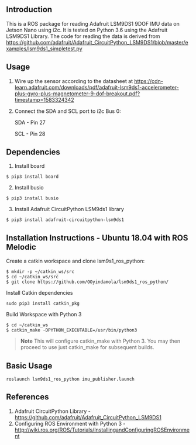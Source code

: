 ## Introduction
This is a ROS package for reading Adafruit LSM9DS1 9DOF IMU data on Jetson Nano using i2c. It is tested on Python 3.6 using the Adafruit LSM9DS1 Library. The code for reading the data is derived from https://github.com/adafruit/Adafruit_CircuitPython_LSM9DS1/blob/master/examples/lsm9ds1_simpletest.py

## Usage
1. Wire up the sensor according to the datasheet at https://cdn-learn.adafruit.com/downloads/pdf/adafruit-lsm9ds1-accelerometer-plus-gyro-plus-magnetometer-9-dof-breakout.pdf?timestamp=1583324342

2. Connect the SDA and SCL port to i2c Bus 0:
  
      SDA - Pin 27

      SCL - Pin 28

## Dependencies
1. Install board
```
$ pip3 install board
```
2. Install busio
```
$ pip3 install busio
```
3. Install Adafruit CircuitPython LSM9ds1 library
```
$ pip3 install adafruit-circuitpython-lsm9ds1
```

## Installation Instructions - Ubuntu 18.04 with ROS Melodic
Create a catkin workspace and clone lsm9s1_ros_python:
```
$ mkdir -p ~/catkin_ws/src
$ cd ~/catkin_ws/src
$ git clone https://github.com/OOyindamola/lsm9ds1_ros_python/
```
Install Catkin dependencies
```
sudo pip3 install catkin_pkg
```
Build Workspace with Python 3
```
$ cd ~/catkin_ws
$ catkin_make -DPYTHON_EXECUTABLE=/usr/bin/python3
```
> **Note** This will configure catkin_make with Python 3. You may then proceed to use just catkin_make for subsequent builds. 
## Basic Usage
```
roslaunch lsm9ds1_ros_python imu_publisher.launch
```

## References
1. Adafruit CircuitPython Library - https://github.com/adafruit/Adafruit_CircuitPython_LSM9DS1
2. Configuring ROS Environment with Python 3 - http://wiki.ros.org/ROS/Tutorials/InstallingandConfiguringROSEnvironment
